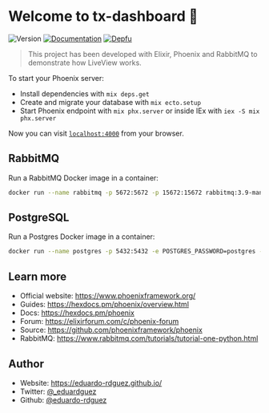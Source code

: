 # Welcome to tx-dashboard 🚀

![Version](https://img.shields.io/badge/version-0.1.0-blue.svg?cacheSeconds=2592000)
[![Documentation](https://img.shields.io/badge/documentation-yes-brightgreen.svg)](https://github.com/eduardo-rdguez/tx-dashboard/blob/main/README.md)
[![Depfu](https://badges.depfu.com/badges/132e214a46b09db690da6b8b10656b63/overview.svg)](https://depfu.com/github/eduardo-rdguez/tx-dashboard?project_id=34714)

> This project has been developed with Elixir, Phoenix and RabbitMQ to demonstrate how LiveView works.

To start your Phoenix server:

* Install dependencies with `mix deps.get`
* Create and migrate your database with `mix ecto.setup`
* Start Phoenix endpoint with `mix phx.server` or inside IEx with `iex -S mix phx.server`

Now you can visit [`localhost:4000`](http://localhost:4000) from your browser.

## RabbitMQ

Run a RabbitMQ Docker image in a container:

```sh
docker run --name rabbitmq -p 5672:5672 -p 15672:15672 rabbitmq:3.9-management
```

## PostgreSQL

Run a Postgres Docker image in a container:

```sh
docker run --name postgres -p 5432:5432 -e POSTGRES_PASSWORD=postgres -d postgres
```

## Learn more

* Official website: <https://www.phoenixframework.org/>
* Guides: <https://hexdocs.pm/phoenix/overview.html>
* Docs: <https://hexdocs.pm/phoenix>
* Forum: <https://elixirforum.com/c/phoenix-forum>
* Source: <https://github.com/phoenixframework/phoenix>
* RabbitMQ: <https://www.rabbitmq.com/tutorials/tutorial-one-python.html>

## Author

* Website: <https://eduardo-rdguez.github.io/>
* Twitter: [@\_eduardguez](https://twitter.com/\_eduardguez)
* Github: [@eduardo-rdguez](https://github.com/eduardo-rdguez)
